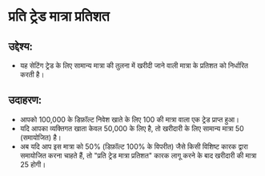 # **प्रति ट्रेड मात्रा प्रतिशत**

## उद्देश्य:

- यह सेटिंग ट्रेड के लिए सामान्य मात्रा की तुलना में खरीदी जाने वाली मात्रा के प्रतिशत को निर्धारित करती है।

## उदाहरण:

- आपको 100,000 के डिफ़ॉल्ट निवेश खाते के लिए 100 की मात्रा वाला एक ट्रेड प्राप्त हुआ।
- यदि आपका व्यक्तिगत खाता केवल 50,000 के लिए है, तो खरीदारी के लिए सामान्य मात्रा 50 (समायोजित) है।
- अब यदि आप इस मात्रा को 50% (डिफ़ॉल्ट 100% के विपरीत) जैसे किसी विशिष्ट कारक द्वारा समायोजित करना चाहते हैं, तो "प्रति ट्रेड मात्रा प्रतिशत" कारक लागू करने के बाद खरीदारी की मात्रा 25 होगी।

